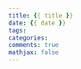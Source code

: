```yaml
---
title: {{ title }}
date: {{ date }}
tags: 
categories: 
comments: true
mathjax: false
---
```


<meta name="referrer" content="no-referrer" />

<!--more-->
